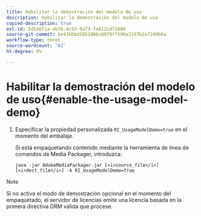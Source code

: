 ```yaml
---
title: Habilitar la demostración del modelo de uso
description: Habilitar la demostración del modelo de uso
copied-description: true
exl-id: 5d546f1a-ebf6-4c93-9a73-fa812cd71086
source-git-commit: be43bbbd1051886c8979ff590a3197b2a7249b6a
workflow-type: tm+mt
source-wordcount: '62'
ht-degree: 0%

---
```


# Habilitar la demostración del modelo de uso{#enable-the-usage-model-demo}

1. Especificar la propiedad personalizada `RI_UsageModelDemo=true` en el momento del embalaje.

   Si está empaquetando contenido mediante la herramienta de línea de comandos de Media Packager, introduzca:

   ```
   java -jar AdobeMediaPackager.jar [<i>source_file</i>] [<i>dest_file</i>] -k RI_UsageModelDemo=true
   ```

>[!NOTE]
>
>Si no activa el modo de demostración opcional en el momento del empaquetado, el servidor de licencias emite una licencia basada en la primera directiva DRM válida que procese.
